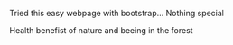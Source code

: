 Tried this easy webpage with bootstrap...
Nothing special

Health benefist of nature and beeing in the forest
